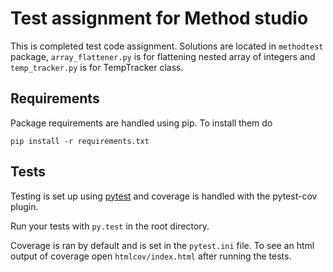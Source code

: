 Test assignment for Method studio
=================================

This is completed test code assignment. Solutions are located in `methodtest` package,
`array_flattener.py` is for flattening nested array of integers and `temp_tracker.py` is
for TempTracker class.

## Requirements

Package requirements are handled using pip. To install them do

```
pip install -r requirements.txt
```

## Tests

Testing is set up using [pytest](http://pytest.org) and coverage is handled
with the pytest-cov plugin.

Run your tests with ```py.test``` in the root directory.

Coverage is ran by default and is set in the ```pytest.ini``` file.
To see an html output of coverage open ```htmlcov/index.html``` after running the tests.
